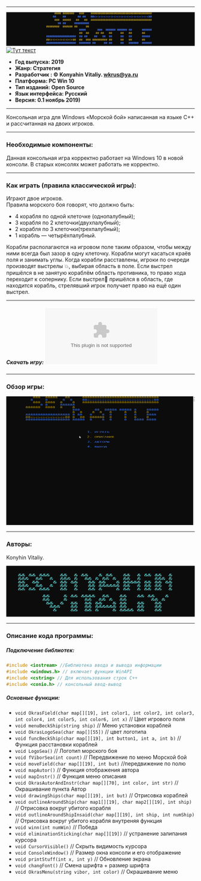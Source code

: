 ___
![Alt-текст](img/logo.jpg)
[![Тут текст](https://camo.githubusercontent.com/b0224997019dec4e51d692c722ea9bee2818c837/68747470733a2f2f696d672e736869656c64732e696f2f6769746875622f6c6963656e73652f6d6173686170652f6170697374617475732e737667)](LICENSE)

+ **Год выпуска: 2019**
+ **Жанр: Стратегия**
+ **Разработчик : © Konyahin Vitaliy. wkrus@ya.ru**
+ **Платформа: PC Win 10**
+ **Тип изданий: Open Source**
+ **Язык интерфейса: Русский**
+ **Версия: 0.1 ноябрь 2019)**
___
Консольная игра для Windows «Морской бой» написанная на языке C++ и рассчитанная на двоих игроков. 
___
### Необходимые компоненты:

Данная консольная игра корректно работает на Windows 10 в новой консоли. В старых консолях может работать не корректно.
___
### Как играть (правила классической игры):

Играют двое игроков.	
Правила морского боя говорят, что должно быть:
+ 4 корабля по одной клеточке (однопалубный);
+ 3 корабля по 2 клеточки(двухпалубный);
+ 2 корабля по 3 клеточки(трехпалубный);
+ 1 корабль — четырёхпалубный.
	
Корабли располагаются на игровом поле таким образом, чтобы между ними всегда был зазор в одну клеточку. Корабли могут касаться краёв поля и занимать углы.
 Когда корабли расставлены, игроки по очереди производят выстрелы :boom:, выбирая область в поле. Если выстрел пришёлся в не занятую кораблём область противника, то право хода переходит к сопернику. Если выстрел:dart: пришёлся в область, где находится корабль, стрелявший игрок получает право на ещё один выстрел.
___

##### Скачать игру: ![Sea Battle](Game_Sea.exe)
___
### Обзор игры:

![Alt-текст](img/View.gif)
___

### Авторы:

Konyhin Vitaliy.

![Alt-текст](img/Autor.gif)

___

### Описание кода программы:

##### Подключение библиотек:

``` c++
#include <iostream> //Библиотека ввода и вывода информации
#include <windows.h> // включает функции WinAPI
#include <cstring> // Для использования строк C++
#include <conio.h> // консольный ввод-вывод
```
##### Основные функции:

+ `void OkrasField(char map[][19], int color1, int color2, int color3, int color4, int color5, int color6, int x)` // Цвет игрового поля
+ `void menuBeckShip(string ship)` // Меню установки кораблей
+ `void OkrasLogoSea(char map[][55])` // цвет логотипа
+ `void funcBeckShip(char map[][19], int button1, int a, int b)` // Функция расстановки кораблей
+ `void LogoSea()` // Логотип морского боя
+ `void fViborSea(int count)` // Передвижение по меню Морской бой
+ `void moveField(char map[][19], int but)` //передвижение по полю
+ `void mapAutor()` // Функция отображения автора
+ `void mapInstr()` // Функция меню описания
+ `void OkrasAutorAndInstr(char map[][70], int color, int str)` // Окрашивание пункта Автор
+ `void drawingShips(char map[][19], int but)` // Отрисовка кораблей
+ `void outlineAroundShip(char map1[][19], char map2[][19], int ship)` // Отрисовка вокруг убитого корабля
+ `void outlineAroundShipInsaid(char map[][19], int ship, int numShip)` // Отрисовка вокруг убитого корабля внутреняя функция
+ `void winn(int numWin)` // Победа
+ `void eliminationSticking(char map[][19])` // устранение залипания курсора
+ `void CursorVisible()` // Скрыть видимость курсора
+ `void ConsoleWindow()` // Размер окна консоли и его отображение
+ `void printStuff(int x, int y)` // Обновление экрана
+ `void changFont()` // Смена шрифта  + размер шрифта
+ `void OkrasMenu(string vibor, int color)` // Окрашивание меню
